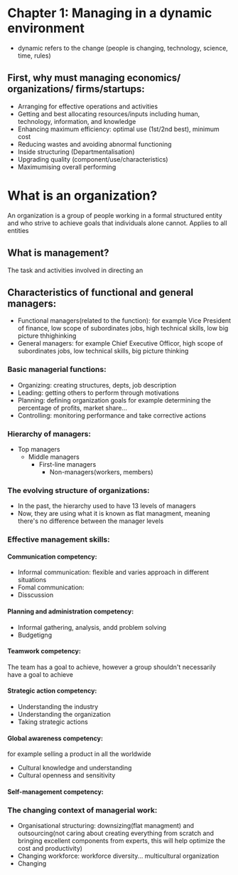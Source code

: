 # Chapter 1: Managing in a dynamic environment
* dynamic refers to the change (people is changing, technology, science, time, rules)
## First, why must managing economics/ organizations/ firms/startups:
* Arranging for effective operations and activities
* Getting and best allocating resources/inputs including human, technology, information, and knowledge
* Enhancing maximum efficiency: optimal use (1st/2nd best), minimum cost
* Reducing wastes and avoiding abnormal functioning
* Inside structuring (Departmentalisation)
* Upgrading quality (component/use/characteristics)
* Maximumising overall performing

# What is an organization?
An organization is a group of people working in a formal structured entity and who strive to achieve goals that individuals alone cannot. Applies to all entities
## What is management?
The task and activities involved in directing an 


## Characteristics of functional and general managers:
* Functional managers(related to the function): for example Vice President of finance, low scope of subordinates jobs, high technical skills, low big picture thhighinking
* General managers: for example Chief Executive Officor, high scope of subordinates jobs, low technical skills,  big picture thinking

### Basic managerial functions:
* Organizing: creating structures, depts, job description
* Leading: getting others to perform through motivations
* Planning: defining organization goals for example determining the percentage of profits, market share...
* Controlling: monitoring performance and take corrective actions
  
### Hierarchy of managers:
* Top managers
  * Middle managers
    * First-line managers
      * Non-managers(workers, members)

### The evolving structure of organizations:
* In the past, the hierarchy used to have 13 levels of managers
* Now, they are using what it is known as flat managment, meaning there's no difference between the manager levels

### Effective management skills:
#### Communication competency:
* Informal communication: flexible and varies approach in different situations
* Fomal communication: 
* Disscussion

#### Planning and administration competency:
* Informal gathering, analysis, andd problem solving
* Budgetigng

#### Teamwork competency: 
<aside>
The team has a goal to achieve, however a group shouldn't necessarily have a goal to achieve
</aside>

#### Strategic action competency:
* Understanding the industry
* Understanding the organization
* Taking strategic actions
  
#### Global awareness competency: 
for example selling a product in all the worldwide
* Cultural knowledge and understanding
* Cultural openness and sensitivity

#### Self-management competency:

### The changing context of managerial work:
* Organisational structuring: downsizing(flat managment) and outsourcing(not caring about creating everything from scratch and bringing excellent components from experts, this will help optimize the cost and productivity)
* Changing workforce: workforce diversity... multicultural organization
* Changing 